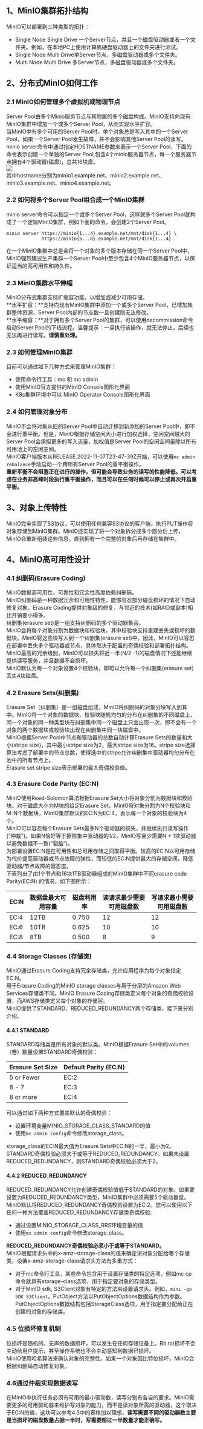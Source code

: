 <a name="rwdSq"></a>
## 1、MinIO集群拓扑结构
MinIO可以部署到三种类型的拓扑：

- Single Node Single Drive 一个Server节点，并且一个磁盘驱动器或者一个文件夹。例如，在本地PC上使用计算机硬盘驱动器上的文件夹进行测试。
- Single Node Multi Drive单Server节点，多磁盘驱动器或多个文件夹。
- Multi Node Multi Drive 多Server节点，多磁盘驱动器或多个文件夹。
<a name="AU4JQ"></a>
## 2、分布式MinIO如何工作
<a name="rnz3L"></a>
### 2.1 MinIO如何管理多个虚拟机或物理节点
Server Pool由多个Minio服务节点与其附属的多个磁盘构成。MinIO支持向现有MinIO集群中增加一个或多个Server Pool，从而实现水平扩容。<br />当MinIO中有多个可用的Server Pool时，单个对象总是写入其中的一个Server Pool，如果一个Server Pool发生故障，并不会影响其他Server Pool的读写。<br />minio server命令中通过指定HOSTNAME参数来表示一个Server Pool，下面的命令表示创建一个单独的Server Pool,包含4个minio服务器节点，每一个服务器节点拥有4个驱动器(磁盘)，总共16块盘。<br />![](https://cdn.nlark.com/yuque/0/2023/png/396745/1681087635982-905b3436-ca98-424b-bba9-51de5b9e57f7.png#averageHue=%23e3e5e7&clientId=uc3060da1-05f9-4&from=paste&id=u719fc0bc&originHeight=134&originWidth=1080&originalType=url&ratio=2.5&rotation=0&showTitle=false&status=done&style=none&taskId=u135a841a-52df-4ea7-843f-601623a7156&title=)<br />其中hostname分别为minio1.example.net、minio2.example.net、minio3.example.net、minio4.example.net。
<a name="hB7qQ"></a>
### 2.2 如何将多个Server Pool组合成一个MinIO集群
minio server命令可以指定一个或多个Server Pool，这样就多个Server Pool就构成了一个逻辑MinIO集群，例如下面的命令，会创建2个Server Pool。
```
minio server https://minio{1...4}.example.net/mnt/disk{1...4} \
             https://minio{5...8}.example.net/mnt/disk{1...4}
```
在一个MinIO集群中总是会将一个对象的多个版本存储在同一个Server Pool中，MinIO强烈建议生产集群一个Server Pool中至少包含4个MinIO服务器节点，以保证适当的高可用性和持久性。
<a name="OBuA9"></a>
### 2.3 MinIO集群水平伸缩
MinIO分布式集群支持扩缩容功能，以增加或减少可用存储。<br />**水平扩容：**支持向现有MinIO集群中添加一个或多个Server Pool，已增加集群整体资源，Server Pool内部的节点数一旦创建则无法修改。<br />**水平缩容：**对于拥有多个Server Pool的集群，可以使用decommission命令启动Server Pool的下线流程。温馨提示：一旦执行该操作，就无法停止，后续也无法再进行读写。**请慎重处理。**
<a name="V58bO"></a>
### 2.3 如何管理MinIO集群
目前可以通过如下几种方式来管理MinIO集群：

- 使用命令行工具：mc 和 mc admin
- 使用MinIO官方提供的MinIO Console图形化界面
- K8s集群环境中可以 MinIO Operator Console图形化界面
<a name="nnMej"></a>
### 2.4 如何管理对象分布
MinIO不会将对象从旧的Server Pool中自动迁移到新添加的Server Pool中，即不会进行重平衡。但是，MinIO根据存储空闲大小进行加权选择，空闲空间越大的Server Pool会承担更多的写入流量，加权值是Server Pool的空闲空间量除以所有可用池上的空闲空间。<br />MinIO客户端版本从RELEASE.2022-11-07T23-47-39Z开始，可以使用`mc admin rebalance`手动启动一个跨所有Server Pool的重平衡操作。<br />**重新平衡不会阻塞正在进行的操作，但可能会导致业务的读写的性能降低。可以考虑在业务非高峰时段执行重平衡操作，而且可以在任何时候可以停止或再次开启重平衡。**
<a name="AfiFK"></a>
## 3、对象上传特性
MinIO完全实现了S3协议，可以使用任何兼容S3协议的客户端，执行PUT操作将对象存储到MinIO集群。MinIO还实现了将一个对象拆分成多个部分后上传，MinIO会重新组装这些信息，直到拥有一个完整的对象后再存储在集群中。
<a name="fDcFD"></a>
## 4、MinIO高可用性设计
<a name="bYmoq"></a>
### 4.1 纠删码(Erasure Coding)
MinIO数据高可用性、可靠性和冗余性高度依赖纠删码。<br />MinIO纠删码是一种数据冗余和可用性特性，能够容忍部分磁盘损坏的情况下自动修复对象。Erasure Coding提供对象级的修复，与邻近的技术(如RAID或副本)相比开销要小得多。<br />纠删集(erasure set)是一组支持纠删码的多个驱动器集合。<br />MinIO会将每个对象分割为数据块和校验块，其中校验块支持重建丢失或损坏的数据块。MinIO将这些块写入到一个纠删集(erasure set)中。因此，MinIO可以容忍在部署中丢失多个驱动器或节点，具体取决于配置的奇偶校验和部署拓扑结构。<br />MinIO最高的冗余级别，MinIO可以损失将近一半(N/2 -1)的磁盘情况下还能继续提供读写服务，并且数据不会损坏。<br />MinIO默认为每一个对象设置4个校验块，即可以允许每一个纠删集(erasure set)丢失4块磁盘。
<a name="XhIuv"></a>
### 4.2 Erasure Sets(纠删集)
Erasure Set（纠删集）是一组磁盘组成，MinIO将纠删码的对象分块写入到其中。MinIO将一个对象的数据块、校验块随机均匀的分布在纠删集的不同磁盘上，同一个对象的同一种类型块在纠删集中同一个磁盘上只会出现一次，即不会有一个对象的两个数据块或校验块出现在纠删集中同一块磁盘中。<br />MinIO根据Server Pool中节点和驱动器的总数自动计算Erasure Sets的数量和大小(stripe size)，其中最小stripe size为2，最大stripe size为16。stripe size选择算法考虑了部署中的节点总数，使得选中的stripe允许纠删集中驱动器均匀分布在池中的所有节点上。<br />Erasure set stripe size表示部署的最大奇偶校验值。
<a name="cWXqc"></a>
### 4.3 Erasure Code Parity (EC:N)
MinIO使用Reed-Solomon算法根据Erasure Set大小将对象分割为数据块和校验块。对于磁盘大小为M块的给定Erasure Set，MinIO将对象分割为N个校验块和M-N个数据块，MinIO集群默认的EC:N为EC:4，表示每一个对象的校验块为4个。<br />MinIO可以容忍每个Erasure Sets最多N个驱动器的损失，并继续执行读写操作(“仲裁”)。如果N恰好等于擦除集中驱动器的1/2，MinIO写至少需要N + 1块驱动器以避免数据不一致(“裂脑”)。<br />为部署设置EC:N是在可用性和总可用存储之间取得平衡。较高的EC:N以可用存储为代价提高驱动器或节点故障的弹性，而较低的EC:N提供最大的存储空间，降低驱动器/节点故障的容忍度。<br />下表列出了由1个节点和16块1TB驱动器组成的MinIO集群中不同erasure code Parity(EC:N) 的情况，如下图所示：

| EC:N | 数据盘最大可用容量 | 磁盘利用率 | 读请求最少需要可用磁盘数 | 写请求最小需要可用磁盘数 |
| --- | --- | --- | --- | --- |
| EC:4 | 12TB | 0.750 | 12 | 12 |
| EC:6 | 10TB | 0.625 | 10 | 10 |
| EC:8 | 8TB | 0.500 | 8 | 9 |

<a name="SVck6"></a>
### 4.4 Storage Classes (存储类)
MinIO通过Erasure Coding支持冗余存储类，允许应用程序为每个对象指定EC:N。<br />用于Erasure Coding的MinIO storage classes与用于分层的Amazon Web Services存储类不同。MinIO Erasure Coding存储类定义每个对象的奇偶校验设置，而AWS存储类定义每个对象的存储层。<br />MinIO提供了STANDARD、REDUCED_REDUNDANCY两个存储类，接下来分别介绍。
<a name="b6NVD"></a>
#### 4.4.1 STANDARD
STANDARD存储类是所有对象的默认类。MinIO根据Erasure Set中的volumes（卷）数量设置STANDARD奇偶校验：

| Erasure Set Size | Default Parity (EC:N) |
| --- | --- |
| 5 or Fewer | EC:2 |
| 6 - 7 | EC:3 |
| 8 or more | EC:4 |

可以通过如下两种方式覆盖默认的奇偶校验：

- 设置环境变量MINIO_STORAGE_CLASS_STANDARD的值
- 使用`mc admin config`命令修改storage_class。

storage_class的EC:N最大值为Erasure Sets中EC:N的一半，最小为2。<br />STANDARD奇偶校验必须大于或等于REDUCED_REDUNDANCY。如果未设置REDUCED_REDUNDANCY，则STANDARD奇偶校验必须大于2。
<a name="dUCnK"></a>
#### 4.4.2 REDUCED_REDUNDANCY
REDUCED_REDUNDANCY允许创建奇偶校验值低于STANDARD的对象。如果要设置为REDUCED_REDUNDANCY类型，MinIO集群中必须需要5个驱动器盘。<br />MinIO默认将REDUCED_REDUNDANCY奇偶校验设置为EC:2。您可以使用以下任何一种方法覆盖REDUCED_REDUNDANCY存储类奇偶校验:

- 通过设置MINIO_STORAGE_CLASS_RRS环境变量的值
- 使用`mc admin config`命令修改storage_class。

**REDUCED_REDUNDANCY奇偶校验必须小于或等于STANDARD。**<br />MinIO根据请求头中的x-amz-storage-class的值来确定讲对象分配给哪个存储类，设置x-amz-storage-class请求头方法有多重方式：

- 对于mc命令行工具，某些命令包含用于设置存储类的特定选项，例如mc cp命令就具有storage-class选项，用于指定要对象的存储类型。
- 对于MinIO sdk, S3Client对象有特定的方法来设置请求头。例如，`mini -go SDK S3Client`。PutObject方法以PutObjectOptions数据结构作为参数。PutObjectOptions数据结构包括StorageClass选项，用于指定要分配给正在创建的对象的存储类。
<a name="zWqTh"></a>
### 4.5 位损坏修复机制
位损坏是随机的、无声的数据损坏，可以发生在任何存储设备上。Bit rot损坏不会主动给用户提示，甚至操作系统也不会主动感知到数据已损坏。<br />MinIO使用哈希算法来确认对象的完整性。如果一个对象因比特位损坏，MinIO会根据纠删码自动修复对象。
<a name="Pbb7O"></a>
### 4.6通过仲裁实现数据读写
在MinIO中执行任务必须有可用的最小驱动数，读写分别有各自的要求。MinIO需要更多的可用驱动器来维护写对象的能力，而不是读对象所需的驱动器，这个取决于EC:N的值，这块可以参考4.3中的表格加以理想，**读写需要不同的驱动器数主要是当损坏的磁盘数量占据一半时，写需要超过一半数量才能正确写。**
